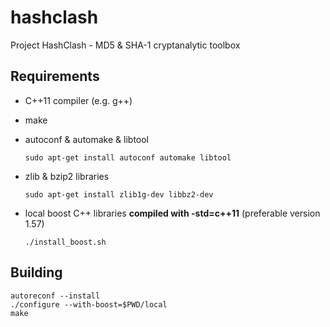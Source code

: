 # hashclash
Project HashClash - MD5 & SHA-1 cryptanalytic toolbox

## Requirements

- C++11 compiler (e.g. g++)
- make
- autoconf & automake & libtool

  `sudo apt-get install autoconf automake libtool`
  
- zlib & bzip2 libraries

  `sudo apt-get install zlib1g-dev libbz2-dev`
  
- local boost C++ libraries **compiled with -std=c++11** (preferable version 1.57)

  `./install_boost.sh`

## Building

	autoreconf --install
	./configure --with-boost=$PWD/local
	make
